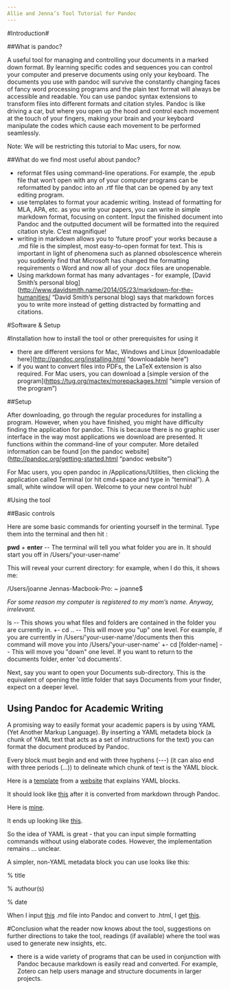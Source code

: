 ```yaml
---
Allie and Jenna’s Tool Tutorial for Pandoc
---
```


#Introduction#

##What is pandoc? 

A useful tool for managing and controlling your documents in a marked down format. By learning specific codes and sequences you can control your computer and preserve documents using only your keyboard. The documents you use with pandoc will survive the constantly changing faces of fancy word processing programs and the plain text format will always be accessible and readable. You can use pandoc syntax extensions to transform files into different formats and citation styles. Pandoc is like driving a car, but where you open up the hood and control each movement at the touch of your fingers, making your brain and your keyboard manipulate the codes which cause each movement to be performed seamlessly.

Note: We will be restricting this tutorial to Mac users, for now.  


##What do we find most useful about pandoc? 

- reformat files using command-line operations. For example, the .epub file that won’t open with any of your computer programs can be reformatted by pandoc into an .rtf file that can be opened by any text editing program.
- use templates to format your academic writing. Instead of formatting for MLA, APA, etc. as you write your papers, you can write in simple markdown format, focusing on content. Input the finished document into Pandoc and the outputted document will be formatted into the required citation style. C’est magnifique! 
- writing in markdown allows you to ‘future proof’ your works because a .md file is the simplest, most easy-to-open format for text. This is important in light of phenomena such as planned obsolescence wherein you suddenly find that Microsoft has changed the formatting requirements o Word and now all of your .docx files are unopenable. 
- Using markdown format has many advantages - for example, [David Smith’s personal blog](http://www.davidsmith.name/2014/05/23/markdown-for-the-humanities/ “David Smith’s personal blog) says that markdown forces you to write more  instead of getting distracted by formatting and citations. 

#Software & Setup

#Installation
how to install the tool or other prerequisites for using it
- there are different versions for Mac, Windows and Linux [downloadable here](http://pandoc.org/installing.html “downloadable here”)
- if you want to convert files into PDFs, the LaTeX extension is also required. For Mac users, you can download a [simple version of the program](https://tug.org/mactex/morepackages.html “simple version of the program”)

##Setup

After downloading, go through the regular procedures for installing a program. However, when you have finished, you might have difficulty finding the application for pandoc. This is because there is no graphic user interface in the way most applications we download are presented. It functions within the command-line of your computer. More detailed information can be found [on the pandoc website](http://pandoc.org/getting-started.html “pandoc website”)

For Mac users, you open pandoc in /Applications/Utilities, then clicking the application called Terminal (or hit cmd+space and type in “terminal”). A small, white window will open. Welcome to your new control hub! 
 

#Using the tool

##Basic controls 

Here are some basic commands for orienting yourself in the terminal. Type them into the terminal and then hit <Enter> :

**pwd** + **enter** -- The terminal will tell you what folder you are in. It should start you off in /Users/'your-user-name'

This will reveal your current directory: for example, when I do this, it shows me: 

/Users/joanne
Jennas-Macbook-Pro: ~ joanne$

*For some reason my computer is registered to my mom’s name. Anyway, irrelevant.*

ls -- This shows you what files and folders are contained in the folder you are currently in.
+- cd .. -- This will move you "up" one level. For example, if you are currently in /Users/'your-user-name'/documents then this command will move you into /Users/'your-user-name'
+- cd [folder-name] -- This will move you "down" one level. If you want to return to the documents folder, enter 'cd documents'. 


Next, say you want to open your Documents sub-directory. This is the equivalent of opening the little folder that says Documents from your finder, expect on a deeper level. 

## Using Pandoc for Academic Writing
A promising way to easily format your academic papers is by using YAML (Yet Another Markup Language). By inserting a YAML metadeta block (a chunk of YAML text that acts as a set of instructions for the text) you can format the document produced by Pandoc. 

Every block must begin and end with three hyphens (---) (it can also end with three periods (...)) to delineate which chunk of text is the YAML block. 

Here is a [template](https://pbs.twimg.com/media/CRJhdh3WwAAhnBR.png) from a [website](http://kieranhealy.org/blog/archives/2014/01/23/plain-text/) that explains YAML blocks.

It should look like [this](http://kieranhealy.org/files/misc/pandoc-template-html-output-sample.png) after it is converted from markdown through Pandoc.

Here is [mine](https://pbs.twimg.com/media/CRJhdeZWgAAvPGS.png).

It ends up looking like [this](https://pbs.twimg.com/media/CRJhddjW8AEAoaU.png).

So the idea of YAML is great - that you can input simple formatting commands without using elaborate codes. However, the implementation remains ... unclear.

A simpler, non-YAML metadata block you can use looks like this:

% title

% authour(s) 

% date

When I input [this](https://pbs.twimg.com/media/CRJlog3WwAAJInm.png) .md file into Pandoc and convert to .html, I get [this](https://pbs.twimg.com/media/CRJlog3XAAASCyL.png).

#Conclusion
what the reader now knows about the tool, suggestions on further directions to take the tool, readings (if available) where the tool was used to generate new insights, etc.
- there is a wide variety of programs that can be used in conjunction with Pandoc because markdown is easily read and converted. For example, Zotero can help users manage and structure documents in larger projects.
